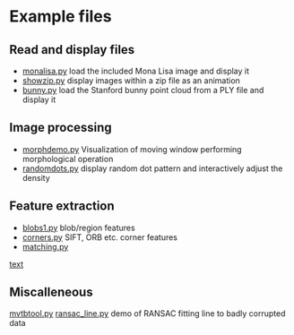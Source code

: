 # Example files

## Read and display files

* [monalisa.py](monalisa.py) load the included Mona Lisa image and display it
* [showzip.py](showzip.py) display images within a zip file as an animation
* [bunny.py](bunny.py) load the Stanford bunny point cloud from a PLY file and display it


## Image processing

* [morphdemo.py](morphdemo.py) Visualization of moving window performing morphological operation
* [randomdots.py](randomdots.py) display random dot pattern and interactively adjust the density

## Feature extraction

* [blobs1.py](blobs1.py) blob/region features
* [corners.py](corners.py) SIFT, ORB etc. corner features
* [matching.py](matching.py)

[text](eg1.py) 


## Miscalleneous

[mvtbtool.py](mvtbtool.py) 
[ransac_line.py](ransac_line.py) demo of RANSAC fitting line to badly corrupted data

